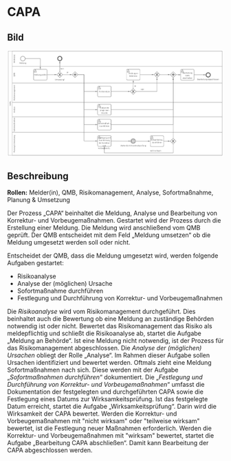 # CAPA
## Bild
<img src="./CAPA.PNG">

## Beschreibung 

**Rollen:** Melder(in), QMB, Risikomanagement, Analyse, Sofortmaßnahme, Planung & Umsetzung

Der Prozess „CAPA“ beinhaltet die Meldung, Analyse und Bearbeitung von Korrektur- und Vorbeugemaßnahmen.
Gestartet wird der Prozess durch die Erstellung einer Meldung. Die Meldung wird anschließend vom QMB geprüft. Der QMB entscheidet mit dem Feld „Meldung umsetzen“ ob die Meldung umgesetzt werden soll oder nicht.

Entscheidet der QMB, dass die Meldung umgesetzt wird, werden folgende Aufgaben gestartet:
- Risikoanalyse
- Analyse der (möglichen) Ursache
- Sofortmaßnahme durchführen
- Festlegung und Durchführung von Korrektur- und Vorbeugemaßnahmen

Die _Risikoanalyse_ wird vom Risikomanagement durchgeführt. Dies beinhaltet auch die Bewertung ob eine Meldung an zuständige Behörden notwendig ist oder nicht. Bewertet das Risikomanagement das Risiko als meldepflichtig und schließt die Risikoanalyse ab, startet die Aufgabe „Meldung an Behörde“. Ist eine Meldung nicht notwendig, ist der Prozess für das Risikomanagement abgeschlossen.
Die _Analyse der (möglichen) Ursachen_ obliegt der Rolle „Analyse“. Im Rahmen dieser Aufgabe sollen Ursachen identifiziert und bewertet werden.
Oftmals zieht eine Meldung Sofortmaßnahmen nach sich. Diese werden mit der Aufgabe „_Sofortmaßnahmen durchführen_“ dokumentiert.
Die „_Festlegung und Durchführung von Korrektur- und Vorbeugemaßnahmen_“ umfasst die Dokumentation der festgelegten und durchgeführten CAPA sowie die Festlegung eines Datums zur Wirksamkeitsprüfung. Ist das festgelegte Datum erreicht, startet die Aufgabe „Wirksamkeitsprüfung“. Darin wird die Wirksamkeit der CAPA bewertet. Werden die Korrektur- und Vorbeugemaßnahmen mit "nicht wirksam" oder "teilweise wirksam" bewertet, ist die Festlegung neuer Maßnahmen erforderlich. Werden die Korrektur- und Vorbeugemaßnahmen mit "wirksam" bewertet, startet die Aufgabe „Bearbeitung CAPA abschließen“. Damit kann Bearbeitung der CAPA abgeschlossen werden.